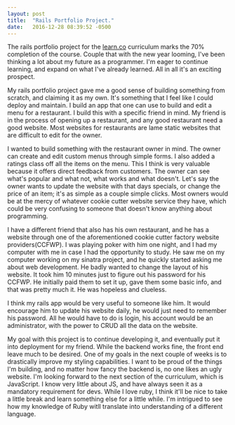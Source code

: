 ```yaml
---
layout: post
title:  "Rails Portfolio Project."
date:   2016-12-28 08:39:52 -0500
---
```



The rails portfolio project for the [learn.co](http://learn.co) curriculum marks the 70% completion of the course. Couple that with the new year looming, I've been thinking a lot about my future as a programmer. I'm eager to continue learning, and expand on what I've already learned. All in all it's an exciting prospect.

My rails portfolio project gave me a good sense of building something from scratch, and claiming it as my own. It's something that I feel like I could deploy and maintain. I build an app that one can use to build and edit a menu for a restaurant. I build this with a specific friend in mind. My friend is in the process of opening up a restaurant, and any good restaurant need a good website. Most websites for restaurants are lame static websites that are difficult to edit for the owner.

I wanted to build something with the restaurant owner in mind. The owner can create and edit custom menus through simple forms. I also added a ratings class off all the items on the menu. This I think is very valuable because it offers direct feedback from customers. The owner can see what's popular and what not, what works and what doesn't. Let's say the owner wants to update the website with that days specials, or change the price of an item; it's as simple as a couple simple clicks. Most owners would be at the mercy of whatever cookie cutter website service they have, which could be very confusing to someone that doesn't know anything about programming. 

I have a different friend that also has his own restaurant, and he has a website through one of the aforementioned cookie cutter factory website providers(CCFWP). I was playing poker with him one night, and I had my computer with me in case I had the opportunity to study. He saw me on my computer working on my sinatra project, and he quickly started asking me about web development. He badly wanted to change the layout of his website. It took him 10 minutes just to figure out his password for his CCFWP. He initially paid them to set it up, gave them some basic info, and that was pretty much it. He was hopeless and clueless.

I think my rails app would be very useful to someone like him. It would encourage him to update his website daily, he would just need to remember his password. All he would have to do is login, his account would be an administrator, with the power to CRUD all the data on the website. 

My goal with this project is to continue developing it, and eventually put it into deployment for my friend. While the backend works fine, the front end leave much to be desired. One of my goals in the next couple of weeks is to drastically improve my styling capabilities. I want to be proud of the things I'm building, and no matter how fancy the backend is, no one likes an ugly website. I'm looking forward to the next section of the curriculum, which is JavaScript. I know very little about JS, and have always seen it as a mandatory requirement for devs. While I love ruby, I think it'll be nice to take a little break and learn something else for a little while. I'm intrigued to see how my knowledge of Ruby witll translate into understanding of a different language. 
